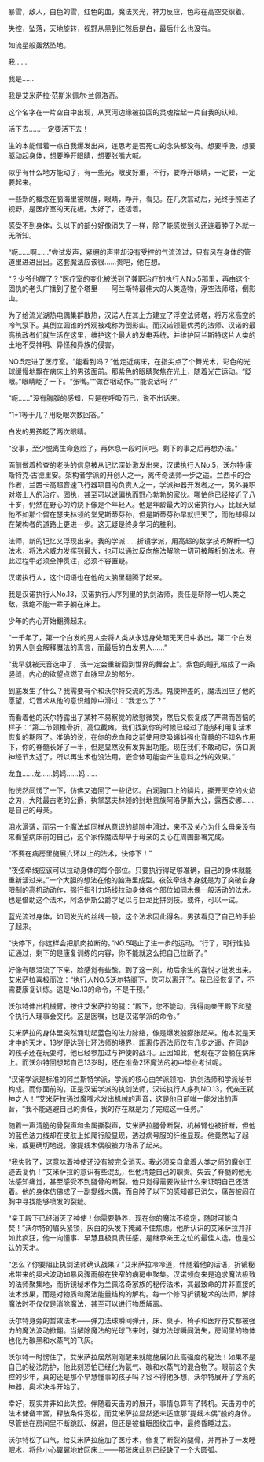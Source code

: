 暴雪，敌人，白色的雪，红色的血，魔法灵光，神力反应，色彩在高空交织着。
  
失控，坠落，天地旋转，视野从黑到红然后是白，最后什么也没有。
  
如流星般轰然坠地。
  
我……
  
我是……
  
我是艾米萨拉·范斯米佩尔·兰佩洛奇。
  
这个名字在一片空白中出现，从冥河边缘被拉回的灵魂拾起一片自我的认知。
  
活下去……一定要活下去！
  
生的本能借着一点自我爆发出来，连思考是否死亡的念头都没有。想要呼吸，想要驱动起身体，想要睁开眼睛，想要张嘴大喊。
  
似乎有什么地方能动了，有一些光，眼皮好重，不行，要睁开眼睛，一定要，一定要起来。
  
一些新的概念在脑海里被唤醒，眼睛，睁开，看见。在几次翕动后，光终于照进了视野，是医疗室的天花板。太好了，还活着。
  
感受不到身体，头以下的部分好像消失了一样，除了能感觉到头还连着脖子外就一无所知。
  
“呃……啊……”尝试发声，紧绷的声带却没有受控的气流流过，只有风在身体的管道里进进出出。这套魔法应该很……贵吧，他在想。

“？少爷他醒了？”医疗室的变化被送到了兼职治疗的执行人No.5那里，再由这个固执的老头广播到了整个塔里——阿兰斯特最伟大的人类造物，浮空法师塔，倒影山。

为了给流光湖热电偶集群散热，汉诺人在其上方建立了浮空法师塔，将万米高空的冷气泵下。其倒立圆锥的外观被戏称为倒影山。而汉诺领最优秀的法师、汉诺的最高执政者们就生活在这里，维护这个最大的发电系统，并维护阿兰斯特这片人类的土地不受神明、异怪和异族的侵害。
  
NO.5走进了医疗室。“能看到吗？”他走近病床，在指尖点了个舞光术，彩色的光球缓慢地飘在病床上的男孩面前。那紫色的眼睛聚焦在光上，随着光芒运动。“眨眼。”眼睛眨了一下。“张嘴。”“做吞咽动作。”“能说话吗？”
  
“呃……”没有胸腹的感知，只是在呼吸而已，说不出话来。
  
“1+1等于几？用眨眼次数回答。”
  
白发的男孩眨了两次眼睛。
  
“没事，至少脱离生命危险了，再休息一段时间吧。剩下的事之后再想办法。”
  
面前做着检查的老头的信息被从记忆深处激发出来，汉诺执行人No.5，沃尔特·康斯特克·古德里安。架构者学派的开创人之一，离传奇法师一步之遥。兰西卡的合作者，兰西卡高超音速飞行器项目的负责人之一，学派神器开发者之一，另外兼职对塔上人的治疗。固执，甚至可以说偏执而野心勃勃的家伙。哪怕他已经接近了八十岁，仍然在野心的灼烧下像是个年轻人。他是年龄最大的汉诺执行人，比起天赋他不如那个留在瑟夫林领的堂兄斯蒂芬孙，但是斯蒂芬孙早就归天了，而他却得以在架构者的道路上更进一步。这无疑是终身学习的胜利。
  
法师，新的记忆又浮现出来。我的学派……折镜学派，用高超的数学技巧解析一切法术，将法术威力发挥到最大，也可以通过反向施法解除一切可被解析的法术。在此过程中必须全神贯注，必须不容置疑。
  
汉诺执行人，这个词语也在他的大脑里翻腾了起来。

我是汉诺执行人No.13，汉诺执行人序列里的执剑法师，责任是斩除一切人类之敌，我绝不能一辈子躺在床上。

少年的内心开始翻腾起来。

“一千年了，第一个白发的男人会将人类从永远身处暗无天日中救出，第二个白发的男人则会解释魔法的真言，而最后的白发男人……”

“我早就被天音选中了，我一定会重新回到世界的舞台上”。紫色的瞳孔缩成了一条竖缝，内心的欲望点燃了血脉里龙的部分。

到底发生了什么？我需要有个和沃尔特交流的方法。鬼使神差的，魔法回应了他的愿望，幻音术从他的意识缝隙中滑过：“我怎么了？”
  
而看着他的沃尔特露出了某种不易察觉的欣慰微笑，然后又恢复成了严肃而苦恼的样子：“第二节颈椎骨折，高位截瘫，我们找到你的时候已经过了能够利用复活术恢复的期限了。准确的说，在你的龙血和之前使用灵吸蝌蚪强化脊髓的不知名作用下，你的脊髓长好了一半，但是显然没有发挥出功能。现在我们不敢动它，伤口离神经节太近了，所以再生术也没法用，嵌合体可能会产生意料之外的效果。”

龙血……龙……妈妈……妈……

他恍然间愣了一下，仿佛又追回了一些记忆。白润胸口上的鳞片，撕开天空的火焰之刃，大陆最古老的公爵，执掌瑟夫林领的封地贵族阿洛伊斯大公，露西安娜……是自己的母亲。

泪水滑落，而另一个魔法却同样从意识的缝隙中滑过，来不及关心为什么母亲没有来看望病床前的自己，这个家传魔法却早于母亲的关心在周围部署完成。

“不要在病房里施展六环以上的法术，快停下！”

“夜弦牵线应该可以拉动身体的每个部位。只要执行得足够准确，自己的身体就能重新活过来。”一个大胆的想法在他的脑海里成型。夜弦牵线本身就是为了突破自身限制的高机动动作，强行指引力场线拉动身体各个部位如同木偶一般活动的法术。也是借助这个法术，阿洛伊斯公爵才足以与巨龙比拼剑技。或许，可以一试。
  
蓝光流过身体，如同发光的丝线一般，这个法术因此得名。男孩看见了自己的手抬了起来。
  
“快停下，你这样会把肌肉拉断的。”NO.5喝止了进一步的运动。“行了，可行性验证通过，剩下的是康复训练的内容，你不能就这么把自己拉断了。”
  
好像有眼泪流了下来，脸感觉有些酸。到了这一刻，劫后余生的喜悦才迸发出来。艾米萨拉喜极而泣：“执行人NO.5沃尔特阁下，您可以离开了。我已经恢复了，不需要康复训练。这是No.13的命令，不是干预。”

沃尔特伸出机械臂，按住艾米萨拉的腿：“殿下，您不能动，我得向亲王殿下和整个执行人理事会交代。这是医嘱，也是汉诺学派的命令。”

艾米萨拉的身体里突然涌动起蓝色的法力脉络，像是爆发般膨胀起来。他本就是天才中的天才，13岁便达到七环法师的境界，距离传奇法师仅有几步之遥。在同龄的孩子还在玩耍时，他已经参加过与神使的战斗。正因如此，他现在才会躺在病床上。而沃尔特回想起自己13岁时，还在准备2环魔法的初中毕业考试呢。

“汉诺学派是标准的阿兰斯特学派，学派的核心由学派领袖、执剑法师和学派秘书构成。而你面前的，正是汉诺学派的执剑法师，汉诺执行人序列NO.13，代亲王弑神之人！”艾米萨拉通过魔嘴术发出机械的声音，这是他目前唯一能发出的声音，“我不能逃避自己的责任，我的存在就是为了完成这一任务。”

随着一声清脆的骨裂声和金属撕裂声，艾米萨拉腿骨断裂，机械臂也被折断，但他的蓝色法力线却在皮肤上如爬行般显现，透过病号服的纤维显现。他竟然站了起来，或更确切地说，像提线木偶般被力场吊了起来。

“我失败了，这意味着神使还没有被完全消灭。我必须亲自拿着人类之师的魔剑王迹去复仇！”艾米萨拉的意识有些混乱，但他清楚自己的职责。失去了脊髓的他无法感知痛觉，甚至感受不到腿骨的断裂。他只觉得需要做些什么来证明自己还活着。他的身体仿佛成了一副提线木偶，而自脖子以下的感知都已消失，痛苦被闷在胸中寻找能够喷发的裂缝。

“亲王殿下已经消灭了神使！你需要静养，现在你的魔法不稳定，随时可能自焚！”沃尔特的眉头紧锁，灰白的头发下掩藏不住焦虑。他所认识的艾米萨拉并非如此疯狂，他一向懂事、早慧且极具责任感，是继承亲王之位的最佳人选，也是公认的天才。

“怎么？你要阻止执剑法师确认战果？”艾米萨拉冷冷道，伴随着他的话语，折镜秘术带来的奥术波动如暴风骤雨般在狭窄的病房中聚集。汉诺领向来是追求魔法极致的法师聚集地，而折镜秘术作为兰佩洛奇家族的秘传法术，其最致命的并非直接的法术效果，而是对物质和魔法能量结构的解构。每一个修习折镜秘术的法师，解除魔法时不仅仅是消除魔法，甚至可以进行物质解离。

沃尔特身旁的暂效法术——弹力法球瞬间弹开，床、桌子、椅子和医疗符文都被强力的魔法波动掀翻。当解除魔法的光球飞来时，弹力法球瞬间消失，房间里的物体也化为碳黑和水蒸气的飞灰。

沃尔特一时愣住了，艾米萨拉居然刚刚醒来就能施展如此高强度的秘法！如果不是自己的秘法防护，他此刻恐怕已经化为氨气、碳和水蒸气的混合物了。眼前这个失控的少年，真的还是那个早慧懂事的孩子吗？容不得他多想，沃尔特展开了学派的神器，奥术决斗开始了。

幸好，现实并非如此失控。伴随着天击刃的展开，事情总算有了转机。天击刃中的法术储备丰富，释放条件宽松，而艾米萨拉显然还未适应那“提线木偶”般的身体。尽管他在房间里不断跳跃、躲避，但还是被催眠图纹击中，最终昏睡过去。

沃尔特松了口气，给艾米萨拉施加了医疗术，修复了断裂的腿骨，并再补了一发睡眠术，将他小心翼翼地放回床上——那张床此刻已经缺了一个大圆弧。

